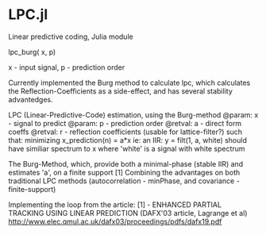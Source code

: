 # LPC.jl
Linear predictive coding, Julia module

lpc_burg( x, p)

x - input signal, p - prediction order

Currently implemented the Burg method to calculate lpc, which calculates the Reflection-Coefficients as a side-effect, and has several stability advantedges.


 LPC (Linear-Predictive-Code) estimation, using the Burg-method
 @param: x - signal to predict
 @param: p - prediction order
 @retval: a - direct form coeffs
 @retval: r - reflection coefficients (usable for lattice-filter?)
 such that:
 minimizing x_prediction(n) = a*x
 ie: an IIR:
  y = filt(1, a, white)
 should have similiar spectrum to x
 where 'white' is a signal with white spectrum
 
 The Burg-Method, which, provide both a minimal-phase (stable IIR)
 and estimates 'a', on a finite support [1]
 Combining the advantages on both traditional LPC methods
 (autocorrelation - minPhase, and covariance - finite-support)

 Implementing the loop from the article:
 [1] - ENHANCED PARTIAL TRACKING USING LINEAR PREDICTION
 (DAFX'03 article, Lagrange et al)
 http://www.elec.qmul.ac.uk/dafx03/proceedings/pdfs/dafx19.pdf

